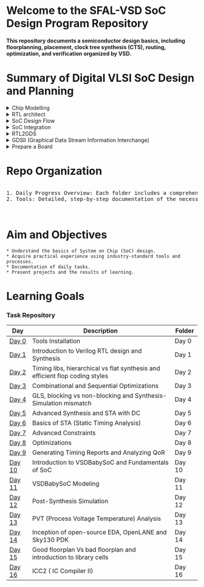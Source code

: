 # Welcome to the SFAL-VSD SoC Design Program Repository 
#### This repository documents a semiconductor design basics, including floorplanning, placement, clock tree synthesis (CTS), routing, optimization, and verification organized by VSD.


# Summary of Digital VLSI SoC Design and Planning

<details>
<summary> Chip Modelling </summary>
<br>
 
![Capture](https://github.com/user-attachments/assets/09f91696-937b-4bd8-9045-fafd02103e19)

+ Write the C code for an application and compile it using the gcc in Linux and measure the output O0 as given in the figure.
+ Model the entire specifications of the application in C environment, compile it and measure the output O1
+ Ensure that output O0 == O1.

</details>

<details>
<summary> RTL architect </summary>
<br>

![Capture](https://github.com/user-attachments/assets/67ed0c25-662e-45d9-908e-40c8590bfa1b)

+ Understand the specifications and represent the specifications in one of the hardware language like Verilog.
+ Take the same application, run on the hardware and measure O2.
+ Make sure that O2 == O1, so that functionality is retained.

</details>

<details>
<summary> SoC Design Flow </summary>
<br>

![image](https://github.com/user-attachments/assets/a9bc6248-f968-4043-a921-8ee7465092e7)

+ Divide the verilog code into multiple links like Processor as one part and Peripherals/IPs on another part
+ Processor Verilog code is synthesizable that is the code is converted into Gates

![image](https://github.com/user-attachments/assets/ec3647a8-9005-47a8-83b6-6ad7f39e5a3a)

+ Make sure that verilog code written for processor is synthesizable, so that it can be easily converted into Gates
+ Prepherals/IPs are divided into Macros and Analog IPs. The more popular analog IP is 10-bit ADC.
+ Processor and Macros are synthesizable, whereas analog IPs need not be synthesizable.

</details>


<details>
<summary>SoC Integration</summary>
<br>

![image](https://github.com/user-attachments/assets/6167041f-2659-419b-99ec-b7677c223eff)

</details>


<details>
<summary>RTL2GDS</summary> 
<br>
 
+ RTL2GDS refers to the process of converting a Register Transfer Level (RTL) design, typically described in a Hardware Description Language (HDL) such as VHDL or Verilog, into a GDSII file, which represents the geometric layout of the integrated circuit for fabrication.

</details>

<details>
 
<summary>GDSII (Graphical Data Stream Information Interchange)</summary>
<br>

+ It is a file which contains only metal layers. Information about the fabrication of chip.
+ GDSII will go for DRC/LVS checks, to retain the connectivity.
+ GDSII file is then sent to factory. This process of sending GDSII to the factory is knowns as tapeout. Receiving the chips back from factory is called tapein.

</details>

<details>
<summary>Prepare a Board</summary>
<br>

![image](https://github.com/user-attachments/assets/a09eeac5-feee-4e0f-b715-ca52fb76da4d)

</details>

# Repo Organization

<div style="overflow-x: auto; white-space: nowrap;">
  <pre>
1. Daily Progress Overview: Each folder includes a comprehensive overview of daily activities, including learning summaries, tool installations, relevant code and design files.
2. Tools: Detailed, step-by-step documentation of the necessary tools for the program, along with installation instructions and screenshots.
  </pre>
</div>

# Aim and Objectives

```
* Understand the basics of System on Chip (SoC) design.
* Acquire practical experience using industry-standard tools and processes.
* Documentation of daily tasks.
* Present projects and the results of learning.

```

# Learning Goals


### Task Repository

| Day  | Description  |Folder  |
| ------------ | ------------ | ------------ |
|[Day 0](https://github.com/VijayalaxmiSKumbhar/SFALVSD/tree/main/Day%200 "Day 0") | Tools Installation  |Day 0|
|[Day 1](https://github.com/VijayalaxmiSKumbhar/SFALVSD/tree/main/Day%201 "Day 1") | Introduction to Verilog RTL design and Synthesis  |Day 1 |
|[Day 2](https://github.com/VijayalaxmiSKumbhar/SFALVSD/tree/main/Day%202%20 "Day 2") | Timing libs, hierarchical vs flat synthesis and efficient flop coding styles   |Day 2 |
| [Day 3](https://github.com/VijayalaxmiSKumbhar/SFALVSD/tree/main/Day%203 "Day 3")| Combinational and Sequential Optimizations   |Day 3 |
| [Day 4](https://github.com/VijayalaxmiSKumbhar/SFALVSD/tree/main/Day%204 "Day 4")| GLS, blocking vs non-blocking and Synthesis-Simulation mismatch   |Day 4 |
|[Day 5](https://github.com/VijayalaxmiSKumbhar/SFALVSD/tree/main/Day%205 "Day 5") | Advanced Synthesis and STA with DC  |Day 5 |
|[Day 6](https://github.com/VijayalaxmiSKumbhar/SFALVSD/tree/main/Day%206 "Day 6") | Basics of STA (Static Timing Analysis)  |Day 6 |
| [Day 7](https://github.com/VijayalaxmiSKumbhar/SFALVSD/tree/main/Day%207 "Day 7")| Advanced Constraints  |Day 7 |
| [Day 8](https://github.com/VijayalaxmiSKumbhar/SFALVSD/tree/main/Day%208 "Day 8")| Optimizations   |Day 8 |
|[Day 9](https://github.com/VijayalaxmiSKumbhar/SFALVSD/tree/main/Day%209 "Day 9") | Generating Timing Reports and Analyzing QoR   |Day 9 |
| [Day 10](https://github.com/VijayalaxmiSKumbhar/SFALVSD/tree/main/Day10 "Day 10")| Introduction to VSDBabySoC and Fundamentals of SoC   |Day 10 |
| [Day 11](https://github.com/VijayalaxmiSKumbhar/SFALVSD/tree/main/Day11 "Day 11")| VSDBabySoC Modeling   |Day 11 |
|[Day 12](https://github.com/VijayalaxmiSKumbhar/SFALVSD/tree/main/Day12 "Day 12") | Post-Synthesis Simulation    |Day 12 |
|[Day 13](https://github.com/VijayalaxmiSKumbhar/SFALVSD/tree/main/Day13 "Day 13") | PVT (Process Voltage Temperature) Analysis   |Day 13 |
| [Day 14](https://github.com/VijayalaxmiSKumbhar/SFALVSD/tree/main/Day14 "Day 14")| Inception of open-source EDA, OpenLANE and Sky130 PDK  |Day 14 |
| [Day 15](https://github.com/VijayalaxmiSKumbhar/SFALVSD/tree/main/Day15 "Day 15")| Good floorplan Vs bad floorplan and introduction to library cells  |Day 15 |
|[Day 16](https://github.com/VijayalaxmiSKumbhar/SFALVSD/tree/main/Day16 "Day 16") | ICC2 ( IC Compiler II)  |Day 16 |


 
















